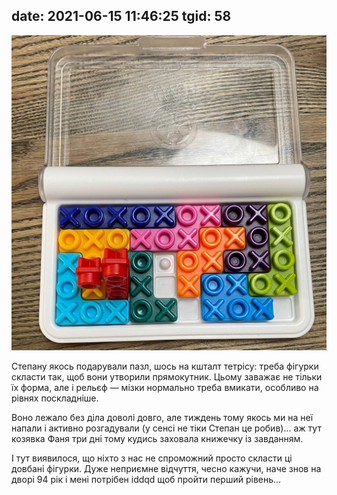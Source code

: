 date: 2021-06-15 11:46:25
tgid: 58
----

![](photo_9@15-06-2021_11-46-25.jpg)

Степану якось подарували пазл, шось на кшталт тетрісу: треба фігурки скласти так, щоб вони утворили прямокутник. Цьому заважає не тільки їх форма, але і рельєф — мізки нормально треба вмикати, особливо на рівнях поскладніше. 

Воно лежало без діла доволі довго, але тиждень тому якось ми на неї напали і активно розгадували (у сенсі не тіки Степан це робив)… аж тут козявка Фаня три дні тому кудись заховала книжечку із завданням. 

І тут виявилося, що ніхто з нас не спроможний просто скласти ці довбані фігурки. Дуже неприємне відчуття, чесно кажучи, наче знов на дворі 94 рік і мені потрібен iddqd щоб пройти перший рівень…